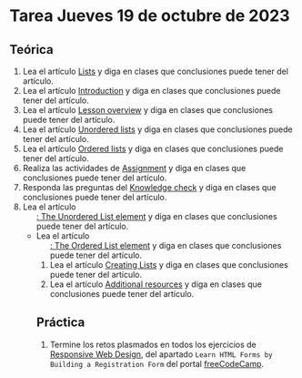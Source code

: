 # Tarea Jueves 19 de octubre de 2023

## Teórica

1. Lea el artículo [Lists](https://www.theodinproject.com/lessons/foundations-lists) y diga en clases que conclusiones puede tener del artículo.
2. Lea el artículo [Introduction](https://www.theodinproject.com/lessons/foundations-lists#introduction) y diga en clases que conclusiones puede tener del artículo.
3. Lea el artículo [Lesson overview](https://www.theodinproject.com/lessons/foundations-lists#lesson-overview) y diga en clases que conclusiones puede tener del artículo.
4. Lea el artículo [Unordered lists](https://www.theodinproject.com/lessons/foundations-lists#unordered-lists) y diga en clases que conclusiones puede tener del artículo.
5. Lea el artículo [Ordered lists](https://www.theodinproject.com/lessons/foundations-lists#ordered-lists) y diga en clases que conclusiones puede tener del artículo.
6. Realiza las actividades de [Assignment](https://www.theodinproject.com/lessons/foundations-lists#assignment) y diga en clases que conclusiones puede tener del artículo.
7. Responda las preguntas del [Knowledge check](https://www.theodinproject.com/lessons/foundations-lists#knowledge-check) y diga en clases que conclusiones puede tener del artículo.
8. Lea el artículo [<ul>: The Unordered List element](https://developer.mozilla.org/en-US/docs/Web/HTML/Element/ul) y diga en clases que conclusiones puede tener del artículo.
9. Lea el artículo [<ol>: The Ordered List element](https://developer.mozilla.org/en-US/docs/Web/HTML/Element/ol) y diga en clases que conclusiones puede tener del artículo.
10. Lea el artículo [Creating Lists](https://learn.shayhowe.com/html-css/creating-lists/) y diga en clases que conclusiones puede tener del artículo.
11. Lea el artículo [Additional resources](https://www.theodinproject.com/lessons/foundations-lists#additional-resources) y diga en clases que conclusiones puede tener del artículo.

## Práctica

1. Termine los retos plasmados en todos los ejercicios de [Responsive Web Design](https://www.freecodecamp.org/learn/2022/responsive-web-design/), del apartado `Learn HTML Forms by Building a Registration Form` del portal [freeCodeCamp](https://www.freecodecamp.org/learn/).
